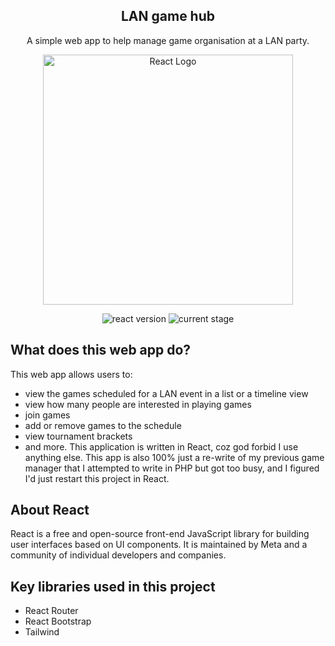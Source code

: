 


<h2 align="center">LAN game hub</h2>
<p align="center">A simple web app to help manage game organisation at a LAN party.</p>

<p align="center"><a href="https://reactjs.org/" target="_blank"><img src="https://codegeekz.com/wp-content/uploads/reactjs.png" width="400" alt="React Logo"></a></p>

<p align="center">
<img src="https://img.shields.io/badge/React-V%3A%2018.2.0-green" alt="react version">
<img src="https://img.shields.io/badge/Current%20Stage-development-yellow" alt="current stage">
</p>

## What does this web app do?
This web app allows users to: 
- view the games scheduled for a LAN event in a list or a timeline view
- view how many people are interested in playing games
- join games
- add or remove games to the schedule
- view tournament brackets 
- and more.
This application is written in React, coz god forbid I use anything else.
This app is also 100% just a re-write of my previous game manager that I attempted to write in PHP but got too busy, and I figured I'd just restart this project in React.

## About React

React is a free and open-source front-end JavaScript library for building user interfaces based on UI components. It is maintained by Meta and a community of individual developers and companies.

## Key libraries used in this project
<ul>
    <li>React Router</li>
    <li>React Bootstrap</li>
    <li>Tailwind</li>
</ul>
